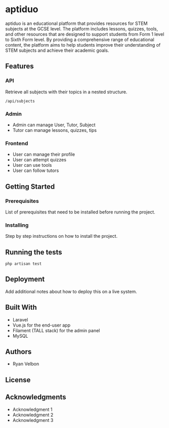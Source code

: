 # aptiduo

aptiduo is an educational platform that provides resources for STEM subjects at the GCSE level. The platform includes lessons, quizzes, tools, and other resources that are designed to support students from Form 1 level to Sixth Form level. By providing a comprehensive range of educational content, the platform aims to help students improve their understanding of STEM subjects and achieve their academic goals.

## Features

### API

Retrieve all subjects with their topics in a nested structure.

    /api/subjects


### Admin

- Admin can manage User, Tutor, Subject
- Tutor can manage lessons, quizzes, tips

### Frontend

- User can manage their profile
- User can attempt quizzes
- User can use tools
- User can follow tutors

## Getting Started

### Prerequisites

List of prerequisites that need to be installed before running the project.

### Installing

Step by step instructions on how to install the project.

## Running the tests

    php artisan test

## Deployment

Add additional notes about how to deploy this on a live system.

## Built With

- Laravel
- Vue.js for the end-user app
- Filament (TALL stack) for the admin panel
- MySQL

## Authors

- Ryan Velbon

## License

<!-- This project is licensed under the MIT License - see the LICENSE.md file for details. -->

## Acknowledgments

- Acknowledgment 1
- Acknowledgment 2
- Acknowledgment 3
